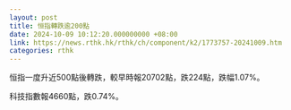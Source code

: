 ```yaml
---
layout: post
title: 恒指轉跌逾200點
date: 2024-10-09 10:12:20.000000000 +08:00
link: https://news.rthk.hk/rthk/ch/component/k2/1773757-20241009.htm
categories: rthk
---
```


恒指一度升近500點後轉跌，較早時報20702點，跌224點，跌幅1.07%。

科技指數報4660點，跌0.74%。
